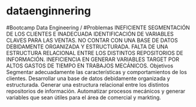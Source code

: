 # dataenginnering
#Bootcamp Data Engineering /
#Problemas
INEFICIENTE SEGMENTACIÓN DE LOS CLIENTES E INADECUADA IDENTIFICACIÓN DE VARIABLES CLAVES PARA LAS VENTAS.
NO CONTAR CON UNA BASE DE DATOS DEBIDAMENTE ORGANIZADA Y ESTRUCTURADA.
FALTA DE UNA ESTRUCTURA RELACIONAL ENTRE LOS DISTINTOS REPOSITORIOS DE INFORMACIÓN.
INEFICIENCIA EN GENERAR VARIABLES TARGET POR ALTOS GASTOS DE TIEMPO EN TRABAJOS MECÁNICOS.
Objetivos
Segmentar adecuadamente las características y comportamientos de los clientes.
Desarrollar una base de datos debidamente organizada y estructurada.
Generar una estructura relacional entre los distintos repositorios de información.
Automatizar procesos mecánicos y generar variables que sean útiles para el área de comercial y markting.
